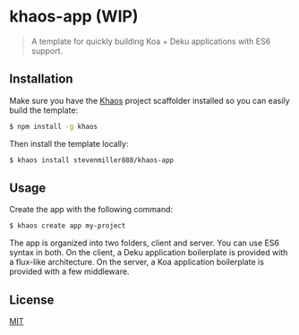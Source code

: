 
# khaos-app (WIP)

>  A template for quickly building Koa + Deku applications with ES6 support.

## Installation

Make sure you have the [Khaos](https://github.com/segmentio/khaos) project scaffolder installed so you can easily build the template:

```bash
$ npm install -g khaos
```

Then install the template locally:

```bash
$ khaos install stevenmiller888/khaos-app
```

## Usage

Create the app with the following command:

```bash
$ khaos create app my-project
```

The app is organized into two folders, client and server. You can use ES6 syntax in
both. On the client, a Deku application boilerplate is provided with a flux-like
architecture. On the server, a Koa application boilerplate is provided with a few middleware.

## License

[MIT](https://tldrlegal.com/license/mit-license)